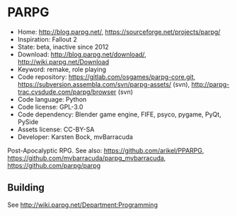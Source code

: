 # PARPG

- Home: http://blog.parpg.net/, https://sourceforge.net/projects/parpg/
- Inspiration: Fallout 2
- State: beta, inactive since 2012
- Download: http://blog.parpg.net/download/, http://wiki.parpg.net/Download
- Keyword: remake, role playing
- Code repository: https://gitlab.com/osgames/parpg-core.git, https://subversion.assembla.com/svn/parpg-assets/ (svn), http://parpg-trac.cvsdude.com/parpg/browser (svn)
- Code language: Python
- Code license: GPL-3.0
- Code dependency: Blender game engine, FIFE, psyco, pygame, PyQt, PySide
- Assets license: CC-BY-SA
- Developer: Karsten Bock, mvBarracuda

Post-Apocalyptic RPG.
See also: https://github.com/arikel/PPARPG, https://github.com/mvbarracuda/parpg_mvbarracuda, https://github.com/parpg/parpg

## Building

See <http://wiki.parpg.net/Department:Programming>


